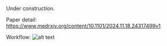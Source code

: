 Under construction.

Paper detail: https://www.medrxiv.org/content/10.1101/2024.11.18.24317499v1

Workflow:
![alt text](https://www.medrxiv.org/content/medrxiv/early/2024/11/18/2024.11.18.24317499/F1.large.jpg?width=800&height=600&carousel=1)

